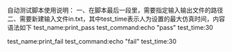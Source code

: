 自动测试脚本使用说明：
一、在脚本最后一段里，需要指定输入输出文件的路径
二、需要新建输入文件in.txt，其中test_time表示人为设置的最大仿真时间，内容语法如下
test_name:print_pass
test_command:echo "pass"
test_time:30

test_name:print_fail
test_command:echo "fail"
test_time:30
